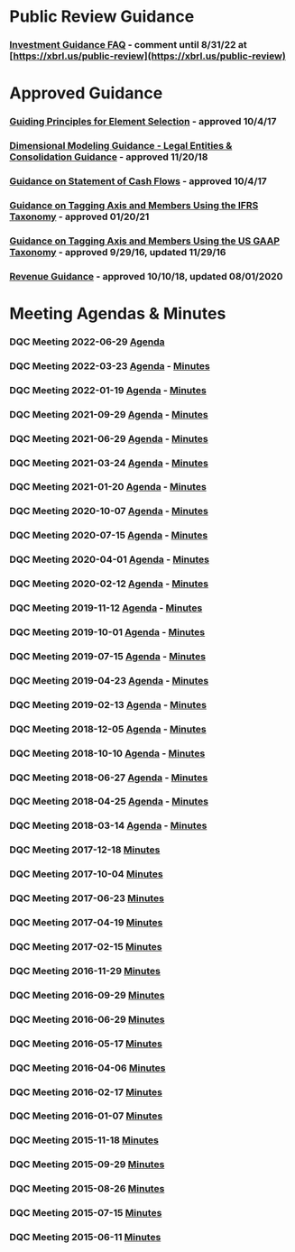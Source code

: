 # Public Review Guidance

### [Investment Guidance FAQ](/guidance/InvestmentGuidance.md) - comment until 8/31/22 at [https://xbrl.us/public-review](https://xbrl.us/public-review)

# Approved Guidance

### [Guiding Principles for Element Selection](/guidance/GuidingPrinciples.pdf) - approved 10/4/17

### [Dimensional Modeling Guidance - Legal Entities &amp; Consolidation Guidance](/guidance/LegalEntitiesConsolidation.md) -  approved 11/20/18

### [Guidance on Statement of Cash Flows](/guidance/cashflows.md) - approved 10/4/17

### [Guidance on Tagging Axis and Members Using the IFRS Taxonomy](/guidance/tagging-ifrs.md) - approved 01/20/21

### [Guidance on Tagging Axis and Members Using the US GAAP Taxonomy](/guidance/tagging.md) - approved 9/29/16, updated 11/29/16

### [Revenue Guidance](/guidance/RevenueRecognition.md) -  approved 10/10/18, updated 08/01/2020

# Meeting Agendas & Minutes
### DQC Meeting 2022-06-29 [Agenda](/meetings/jun_2022/readme.md)  
### DQC Meeting 2022-03-23 [Agenda](/meetings/mar_2022/readme.md) - [Minutes](/meetings/jun_2022/DRAFTDQCMeetingNotes220322.docx?raw=true)
### DQC Meeting 2022-01-19 [Agenda](/meetings/jan_2022/readme.md) - [Minutes](https://xbrl.us/wp-content/uploads/2022/01/DQCMeetingNotes220119.pdf)
### DQC Meeting 2021-09-29 [Agenda](/meetings/sep_2021/readme.md) - [Minutes](https://xbrl.us/wp-content/uploads/2021/06/DQCMeetingNotes09292021.pdf)
### DQC Meeting 2021-06-29 [Agenda](/meetings/jun_2021/readme.md) - [Minutes](https://xbrl.us/wp-content/uploads/2021/06/DQCMeetingNotes06292021.pdf)
### DQC Meeting 2021-03-24 [Agenda](/meetings/mar_2021/readme.md) - [Minutes](https://xbrl.us/wp-content/uploads/2021/01/DQCMeetingNotes03242021.pdf)
### DQC Meeting 2021-01-20 [Agenda](/meetings/jan_2021/readme.md) - [Minutes](https://xbrl.us/wp-content/uploads/2020/10/DQCMeetingNotes210121.pdf) 
### DQC Meeting 2020-10-07 [Agenda](/meetings/oct_2020/readme.md) - [Minutes](https://xbrl.us/wp-content/uploads/2020/08/DQCMeetingNotes100720.pdf)
### DQC Meeting 2020-07-15 [Agenda](/meetings/jul_2020/readme.md) - [Minutes](https://xbrl.us/wp-content/uploads/2019/10/DQCMeetingNotes071520.pdf)
### DQC Meeting 2020-04-01 [Agenda](/meetings/apr_2020/readme.md) - [Minutes](https://xbrl.us/wp-content/uploads/2020/02/DQCMeetingNotes040120.pdf) 
### DQC Meeting 2020-02-12 [Agenda](/meetings/feb_2020/readme.md) - [Minutes](https://xbrl.us/wp-content/uploads/2019/10/DQCMeetingNotes021220.pdf)   
### DQC Meeting 2019-11-12 [Agenda](/meetings/nov_2019/readme.md) - [Minutes](https://xbrl.us/wp-content/uploads/2019/10/DQCMeetingNotes111219.pdf)  
### DQC Meeting 2019-10-01 [Agenda](/meetings/oct_2019/readme.md) - [Minutes](https://xbrl.us/wp-content/uploads/2019/07/DQCMeetingNotes10012019.pdf) 
### DQC Meeting 2019-07-15 [Agenda](/meetings/jul_2019/readme.md) - [Minutes](https://xbrl.us/wp-content/uploads/2019/07/DQCMeetingNotes071519.pdf)  
### DQC Meeting 2019-04-23 [Agenda](/meetings/apr_2019/readme.md) - [Minutes](https://xbrl.us/wp-content/uploads/2019/02/DQCMeetingNotes042319.pdf)  
### DQC Meeting 2019-02-13 [Agenda](/meetings/feb_2019/readme.md) - [Minutes](https://xbrl.us/wp-content/uploads/2018/10/DQCMeetingNotes02132019.pdf) 
### DQC Meeting 2018-12-05 [Agenda](/meetings/dec_2018/readme.md) - [Minutes](https://xbrl.us/wp-content/uploads/2018/10/DQCMeetingNotes12052018.pdf) 
### DQC Meeting 2018-10-10 [Agenda](/meetings/oct_2018/readme.md) - [Minutes](https://xbrl.us/wp-content/uploads/2018/08/DQCMeetingNotes10102018.pdf)  
### DQC Meeting 2018-06-27 [Agenda](/meetings/jun_2018/readme.md) - [Minutes](https://xbrl.us/wp-content/uploads/2018/04/DQCMeetingNotes06272018.pdf)
### DQC Meeting 2018-04-25 [Agenda](/meetings/apr_2018/readme.md) - [Minutes](https://xbrl.us/wp-content/uploads/2018/01/DQCMeetingNotes03142018.pdf)
### DQC Meeting 2018-03-14 [Agenda](/meetings/mar_2018/readme.md) - [Minutes](https://xbrl.us/wp-content/uploads/2018/01/DQCMeetingNotes03142018.pdf)
### DQC Meeting 2017-12-18 [Minutes](https://xbrl.us/wp-content/uploads/2017/10/DQCMeetingNotes12182017.pdf)
### DQC Meeting 2017-10-04 [Minutes](https://xbrl.us/wp-content/uploads/2017/07/DQCMeetingNotes10042017.pdf)
### DQC Meeting 2017-06-23 [Minutes](https://xbrl.us/wp-content/uploads/2017/07/DQCminutes2017623.pdf) 
### DQC Meeting 2017-04-19 [Minutes](https://xbrl.us/wp-content/uploads/2017/02/DQCminutes20170419.pdf) 
### DQC Meeting 2017-02-15 [Minutes](https://xbrl.us/wp-content/uploads/2017/02/DQCminutes20170215.pdf) 
### DQC Meeting 2016-11-29 [Minutes](https://xbrl.us/wp-content/uploads/2016/09/DQCminutes20161129.pdf)
### DQC Meeting 2016-09-29 [Minutes](https://xbrl.us/wp-content/uploads/2016/07/DQCminutes20160929.pdf) 
### DQC Meeting 2016-06-29 [Minutes](https://xbrl.us/wp-content/uploads/2016/01/DQCminutes20160629.pdf)
### DQC Meeting 2016-05-17 [Minutes](https://xbrl.us/wp-content/uploads/2016/04/DQCminutes20160517.pdf)
### DQC Meeting 2016-04-06 [Minutes](https://xbrl.us/wp-content/uploads/2016/01/DQCminutes20160406.pdf)
### DQC Meeting 2016-02-17 [Minutes](https://xbrl.us/wp-content/uploads/2015/01/DQCminutes20160217.pdf)
### DQC Meeting 2016-01-07 [Minutes](https://xbrl.us/wp-content/uploads/2015/01/DQCminutes20160107.pdf)
### DQC Meeting 2015-11-18 [Minutes](https://xbrl.us/wp-content/uploads/2015/05/DQCminutes20151118.pdf)
### DQC Meeting 2015-09-29 [Minutes](https://xbrl.us/wp-content/uploads/2015/05/DQCminutes20150929.pdf)
### DQC Meeting 2015-08-26 [Minutes](https://xbrl.us/wp-content/uploads/2015/06/DQCminutes20150826.pdf)
### DQC Meeting 2015-07-15 [Minutes](https://xbrl.us/wp-content/uploads/2015/06/DQCminutes2015-0715.pdf)
### DQC Meeting 2015-06-11 [Minutes](https://xbrl.us/wp-content/uploads/2015/06/DQCminutes20150611.pdf)
